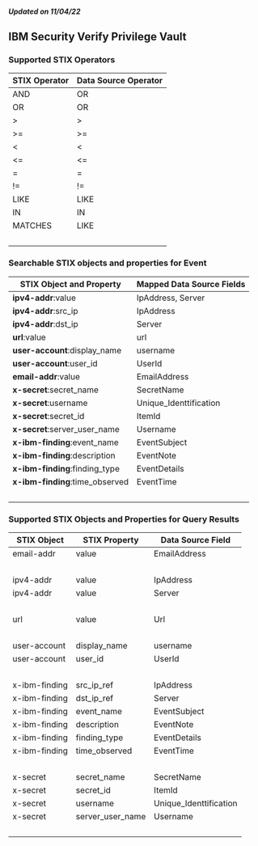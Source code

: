 ##### Updated on 11/04/22
## IBM Security Verify Privilege Vault
### Supported STIX Operators
| STIX Operator | Data Source Operator |
|--|--|
| AND | OR |
| OR | OR |
| > | > |
| >= | >= |
| < | < |
| <= | <= |
| = | = |
| != | != |
| LIKE | LIKE |
| IN | IN |
| MATCHES | LIKE |
| <br> | |
### Searchable STIX objects and properties for Event
| STIX Object and Property | Mapped Data Source Fields |
|--|--|
| **ipv4-addr**:value | IpAddress, Server |
| **ipv4-addr**:src_ip | IpAddress |
| **ipv4-addr**:dst_ip | Server |
| **url**:value | url |
| **user-account**:display_name | username |
| **user-account**:user_id | UserId |
| **email-addr**:value | EmailAddress |
| **x-secret**:secret_name | SecretName |
| **x-secret**:username | Unique_Identtification |
| **x-secret**:secret_id | ItemId |
| **x-secret**:server_user_name | Username |
| **x-ibm-finding**:event_name | EventSubject |
| **x-ibm-finding**:description | EventNote |
| **x-ibm-finding**:finding_type | EventDetails |
| **x-ibm-finding**:time_observed | EventTime |
| <br> | |
### Supported STIX Objects and Properties for Query Results
| STIX Object | STIX Property | Data Source Field |
|--|--|--|
| email-addr | value | EmailAddress |
| <br> | | |
| ipv4-addr | value | IpAddress |
| ipv4-addr | value | Server |
| <br> | | |
| url | value | Url |
| <br> | | |
| user-account | display_name | username |
| user-account | user_id | UserId |
| <br> | | |
| x-ibm-finding | src_ip_ref | IpAddress |
| x-ibm-finding | dst_ip_ref | Server |
| x-ibm-finding | event_name | EventSubject |
| x-ibm-finding | description | EventNote |
| x-ibm-finding | finding_type | EventDetails |
| x-ibm-finding | time_observed | EventTime |
| <br> | | |
| x-secret | secret_name | SecretName |
| x-secret | secret_id | ItemId |
| x-secret | username | Unique_Identtification |
| x-secret | server_user_name | Username |
| <br> | | |
